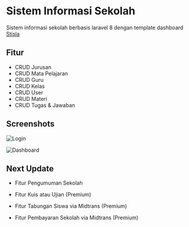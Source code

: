 # Sistem Informasi Sekolah

Sistem informasi sekolah berbasis laravel 8 dengan template dashboard
[Stisla](https://getstisla.com/)
## Fitur

- CRUD Jurusan
- CRUD Mata Pelajaran
- CRUD Guru
- CRUD Kelas
- CRUD User
- CRUD Materi
- CRUD Tugas & Jawaban


## Screenshots

![Login](https://i.ibb.co/QrvFVsq/download.png)

![Dashboard](https://i.ibb.co/4Vvff5F/Screenshot-3.jpg)


## Next Update

- Fitur Pengumuman Sekolah

- Fitur Kuis atau Ujian (Premium)

- Fitur Tabungan Siswa via Midtrans (Premium)

- Fitur Pembayaran Sekolah via Midtrans (Premium)

